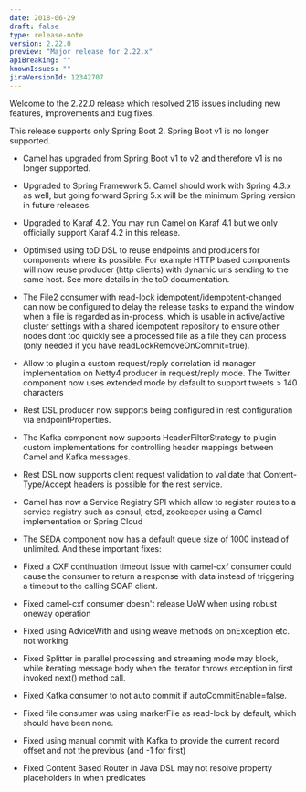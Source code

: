 ```yaml
---
date: 2018-06-29
draft: false 
type: release-note
version: 2.22.0
preview: "Major release for 2.22.x"
apiBreaking: ""
knownIssues: ""
jiraVersionId: 12342707
---
```


Welcome to the 2.22.0 release which resolved 216 issues including new features, improvements and bug fixes.

This release supports only Spring Boot 2. Spring Boot v1 is no longer supported.

* Camel has upgraded from Spring Boot v1 to v2 and therefore v1 is no longer supported. 
* Upgraded to Spring Framework 5. Camel should work with Spring 4.3.x as well, but going forward Spring 5.x will be the minimum Spring version in future releases. 
* Upgraded to Karaf 4.2. You may run Camel on Karaf 4.1 but we only officially support Karaf 4.2 in this release.
* Optimised using toD DSL to reuse endpoints and producers for components where its possible. For example HTTP based components will now reuse producer (http clients) with dynamic uris sending to the same host. See more details in the toD documentation.
* The File2 consumer with read-lock idempotent/idempotent-changed can now be configured to delay the release tasks to expand the window when a file is regarded as in-process, which is usable in active/active cluster settings with a shared idempotent repository to ensure other nodes dont too quickly see a processed file as a file they can process (only needed if you have readLockRemoveOnCommit=true).
* Allow to plugin a custom request/reply correlation id manager implementation on Netty4 producer in request/reply mode.
The Twitter component now uses extended mode by default to support tweets > 140 characters
* Rest DSL producer now supports being configured in rest configuration via endpointProperties.
* The Kafka component now supports HeaderFilterStrategy to plugin custom implementations for controlling header mappings between Camel and Kafka messages.
* Rest DSL now supports client request validation to validate that Content-Type/Accept headers is possible for the rest service.
* Camel has now a Service Registry SPI which allow to register routes to a service registry such as consul, etcd, zookeeper using a Camel implementation or Spring Cloud
* The SEDA component now has a default queue size of 1000 instead of unlimited. 
And these important fixes:

* Fixed a CXF continuation timeout issue with camel-cxf consumer could cause the consumer to return a response with data instead of triggering a timeout to the calling SOAP client.
* Fixed camel-cxf consumer doesn't release UoW when using robust oneway operation
* Fixed using AdviceWith and using weave methods on onException etc. not working. 
* Fixed Splitter in parallel processing and streaming mode may block, while iterating message body when the iterator throws exception in first invoked next() method call.
* Fixed Kafka consumer to not auto commit if autoCommitEnable=false.
* Fixed file consumer was using markerFile as read-lock by default, which should have been none. 
* Fixed using manual commit with Kafka to provide the current record offset and not the previous (and -1 for first)
* Fixed Content Based Router in Java DSL may not resolve property placeholders in when predicates
